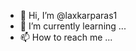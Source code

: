 - 👋 Hi, I’m @laxkarparas1
- 🌱 I’m currently learning ...
- 📫 How to reach me ...


<!---
laxkarparas1/laxkarparas1 is a ✨ special ✨ repository because its `README.md` (this file) appears on your GitHub profile.
You can click the Preview link to take a look at your changes.
--->
